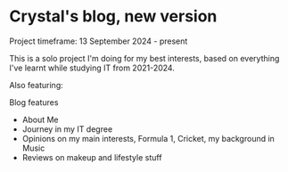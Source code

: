 # Crystal's blog, new version

Project timeframe: 13 September 2024 - present

This is a solo project I'm doing for my best interests, based on everything I've learnt while studying IT from 2021-2024.

Also featuring:

Blog features

- About Me
- Journey in my IT degree
- Opinions on my main interests, Formula 1, Cricket, my background in Music 
- Reviews on makeup and lifestyle stuff